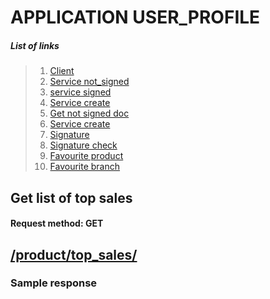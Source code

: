 # APPLICATION USER_PROFILE

##### List of links 

>1. [Client](#get-list-client)
>2. [Service not_signed](#get-list-of-product-card)
>3. [service signed](#search-in-list-of-product-card)
>4. [Service create](#get-list-of-scope-of-product )
>5. [Get not signed doc](#get-list-of-attribute-type)
>6. [Service create](#get-list-attribute-of-product)
>7. [Signature](#get-list-of-category)
>8. [Signature check](#get-list-of-sub_category)
>9. [Favourite product](#get-list-of-brand)
>10. [Favourite branch](#get-list-of-product)



## Get list of top sales
#### Request method: GET

## [/product/top_sales/](https://demoapp.baitushum.kg/product/top_sales/) 


### Sample response
